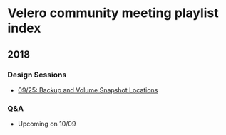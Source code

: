 # Velero community meeting playlist index

## 2018

### Design Sessions

- [09/25: Backup and Volume Snapshot Locations](meetings/2018/design-session/0927/README.md)

### Q&A

- Upcoming on 10/09
